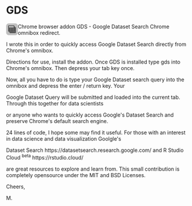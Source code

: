 # GDS
<img src="https://raw.githubusercontent.com/dev-tek/GDS/master/GDS-32.png" alt="GDS" width="32" height="32" align="left">

Chrome browser addon GDS - Google Dataset Search Chrome omnibox redirect. 

<p>
I wrote this in order to quickly access Google Dataset Search directly from Chrome's omnibox. 
<p>
Directions for use, install the addon. Once GDS is installed type gds into Chrome's omnibox. Then depress your tab key once.
<p>
Now, all you have to do is type your Google Dataset search query into the omnibox and depress the enter / return key. Your
<p>
Google Dataset Query will be submitted and loaded into the current tab. Through this together for data scientists
<p>
or anyone who wants to quickly access Google's Dataset Search and preserve Chrome's default search engine.
<p>
24 lines of code, I hope some may find it useful. For those with an interest in data science and data visualization Goolgle's 
<p>
Dataset Search  https://datasetsearch.research.google.com/ and R Studio Cloud <sup>beta</sup>   https://rstudio.cloud/
<p>
are great resources to explore and learn from. This small contribution is completely opensource under the MIT and BSD Licenses.
<p>
Cheers, 
</p>
     M.
